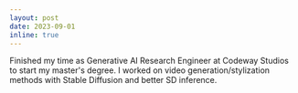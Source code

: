 ```yaml
---
layout: post
date: 2023-09-01
inline: true
---
```

Finished my time as Generative AI Research Engineer at Codeway Studios to start my master's degree. I worked on video generation/stylization methods with Stable Diffusion and better SD inference.
